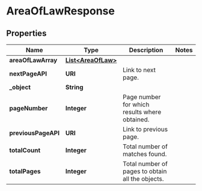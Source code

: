 

# AreaOfLawResponse


## Properties

| Name | Type | Description | Notes |
|------------ | ------------- | ------------- | -------------|
|**areaOfLawArray** | [**List&lt;AreaOfLaw&gt;**](AreaOfLaw.md) |  |  |
|**nextPageAPI** | **URI** | Link to next page. |  |
|**_object** | **String** |  |  |
|**pageNumber** | **Integer** | Page number for which results where obtained. |  |
|**previousPageAPI** | **URI** | Link to previous page. |  |
|**totalCount** | **Integer** | Total number of matches found. |  |
|**totalPages** | **Integer** | Total number of pages to obtain all the objects. |  |



